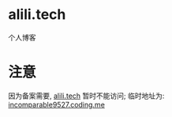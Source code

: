 # alili.tech
个人博客

# 注意

因为备案需要,
[alili.tech](alili.tech) 暂时不能访问;
临时地址为: [incomparable9527.coding.me](incomparable9527.coding.me)
